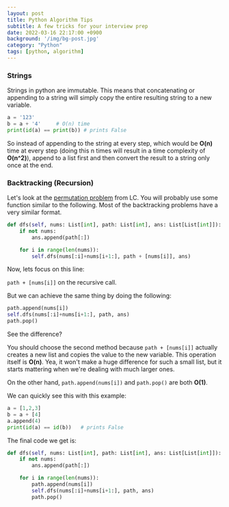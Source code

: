 ```yaml
---
layout: post
title: Python Algorithm Tips
subtitle: A few tricks for your interview prep
date: 2022-03-16 22:17:00 +0900
background: '/img/bg-post.jpg'
category: "Python"
tags: [python, algorithm]
---
```


### Strings
Strings in python are immutable. This means that concatenating or appending to a string will simply copy the entire resulting string to a new variable.

```python
a = '123'
b = a + '4'     # O(n) time
print(id(a) == print(b)) # prints False
```

So instead of appending to the string at every step, which would be **O(n)** time at every step (doing this n times will result in a time complexity of **O(n^2)**), append to a list first and then convert the result to a string only once at the end.


### Backtracking (Recursion)
Let's look at the [permutation problem](https://leetcode.com/problems/permutations/) from LC. You will probably use some function similar to the following. Most of the backtracking problems have a very similar format.

```python        
def dfs(self, nums: List[int], path: List[int], ans: List[List[int]]):
    if not nums:
        ans.append(path[:])

    for i in range(len(nums)):
        self.dfs(nums[:i]+nums[i+1:], path + [nums[i]], ans)
```

Now, lets focus on this line:

`path + [nums[i]]` on the recursive call. 

But we can achieve the same thing by doing the following:

```python
path.append(nums[i])
self.dfs(nums[:i]+nums[i+1:], path, ans)
path.pop()
```

See the difference? 

You should choose the second method because `path + [nums[i]]` actually creates a new list and copies the value to the new variable. This operation itself is **O(n)**. Yea, it won't make a huge difference for such a small list, but it starts mattering when we're dealing with much larger ones.

On the other hand, `path.append(nums[i])` and `path.pop()` are both **O(1)**. 

We can quickly see this with this example:
```python
a = [1,2,3]
b = a + [4]
a.append(4)
print(id(a) == id(b))   # prints False
```

The final code we get is:
```python
def dfs(self, nums: List[int], path: List[int], ans: List[List[int]]):
    if not nums:
        ans.append(path[:])

    for i in range(len(nums)):
        path.append(nums[i])
        self.dfs(nums[:i]+nums[i+1:], path, ans)
        path.pop()
```

